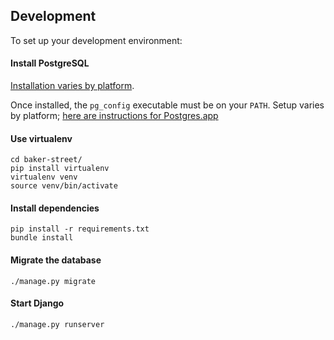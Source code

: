 ## Development

To set up your development environment:

#### Install PostgreSQL

[Installation varies by platform](http://www.postgresql.org/download/).

Once installed, the `pg_config` executable must be on your `PATH`.
Setup varies by platform; [here are instructions for Postgres.app](http://postgresapp.com/documentation/cli-tools.html)

#### Use virtualenv

```shell
cd baker-street/
pip install virtualenv
virtualenv venv
source venv/bin/activate
```

#### Install dependencies

```shell
pip install -r requirements.txt
bundle install
```

#### Migrate the database

```shell
./manage.py migrate
```

#### Start Django

```shell
./manage.py runserver
```
